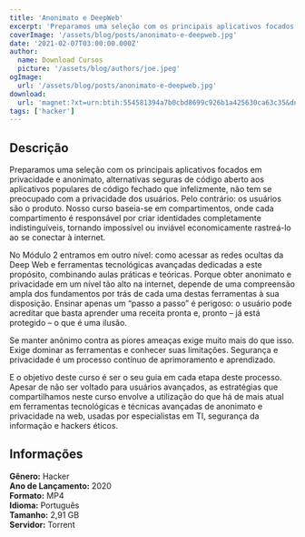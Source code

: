 ```yaml
---
title: 'Anonimato e DeepWeb'
excerpt: 'Preparamos uma seleção com os principais aplicativos focados em privacidade e anonimato, alternativas seguras de código aberto aos aplicativos populares de código fechado que infelizmente, não tem se preocupado com a privacidade dos usuários. Pelo contrário: os usuários são o produto. Nosso curso'
coverImage: '/assets/blog/posts/anonimato-e-deepweb.jpg'
date: '2021-02-07T03:00:00.000Z'
author:
  name: Download Cursos
  picture: '/assets/blog/authors/joe.jpeg'
ogImage:
  url: '/assets/blog/posts/anonimato-e-deepweb.jpg'
download:
  url: 'magnet:?xt=urn:btih:554581394a7b0cbd8699c926b1a425630ca63c35&dn=Anonimato%20e%20DeepWeb-Anderson%20Almeida&tr=udp%3a%2f%2ftracker.openbittorrent.com%3a1337%2fannounce&tr=udp%3a%2f%2ftracker.opentrackr.org%3a1337%2fannounce'
tags: ['hacker']
---
```

<h2>Descrição</h2>
<p>Preparamos uma seleção com os principais aplicativos focados em privacidade e anonimato, alternativas seguras de código aberto aos aplicativos populares de código fechado que infelizmente, não tem se preocupado com a privacidade dos usuários. Pelo contrário: os usuários são o produto. Nosso curso baseia-se em compartimentos, onde cada compartimento é responsável por criar identidades completamente indistinguíveis, tornando impossível ou inviável economicamente rastreá-lo ao se conectar à internet.</p><p>No Módulo 2 entramos em outro nível: como acessar as redes ocultas da Deep Web e ferramentas tecnológicas avançadas dedicadas a este propósito, combinando aulas práticas e teóricas. Porque obter anonimato e privacidade em um nível tão alto na internet, depende de uma compreensão ampla dos fundamentos por trás de cada uma destas ferramentas à sua disposição. Ensinar apenas um “passo a passo” é perigoso: o usuário pode acreditar que basta aprender uma receita pronta e, pronto – já está protegido – o que é uma ilusão.</p><p>Se manter anônimo contra as piores ameaças exige muito mais do que isso. Exige dominar as ferramentas e conhecer suas limitações. Segurança e privacidade é um processo contínuo de aprimoramento e aprendizado.</p><p>E o objetivo deste curso é ser o seu guia em cada etapa deste processo. Apesar de não ser voltado para usuários avançados, as estratégias que compartilhamos neste curso envolve a utilização do que há de mais atual em ferramentas tecnológicas e técnicas avançadas de anonimato e privacidade na web, usadas por especialistas em TI, segurança da informação e hackers éticos.</p><h2>Informações</h2><p><strong>Gênero:</strong> Hacker<br/> <strong>Ano de Lançamento:</strong> 2020<br/> <strong>Formato:</strong> MP4<br/> <strong>Idioma:</strong> Português<br/> <strong>Tamanho:</strong> 2,91 GB<br/> <strong>Servidor:</strong> Torrent</p>